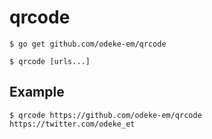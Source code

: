 # qrcode

```shell
$ go get github.com/odeke-em/qrcode

$ qrcode [urls...]
```

## Example

```shell
$ qrcode https://github.com/odeke-em/qrcode https://twitter.com/odeke_et
```
